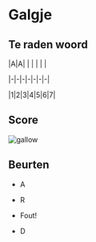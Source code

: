 # Galgje

## Te raden woord

|A|A| | | | | |

|-|-|-|-|-|-|-|

|1|2|3|4|5|6|7|

## Score
![gallow](./images/2.png)

## Beurten

* A 

* R  
* Fout!

* D 